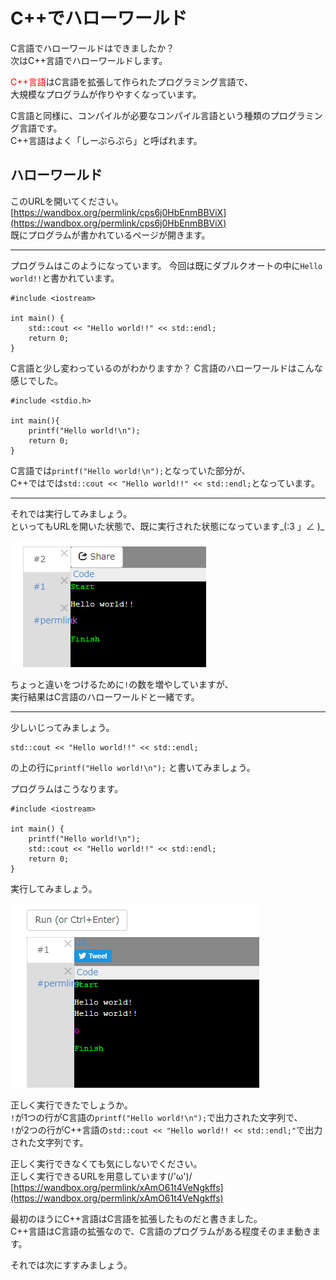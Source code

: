 # C++でハローワールド

C言語でハローワールドはできましたか？  
次はC++言語でハローワールドします。

<font color="red">C++言語</font>はC言語を拡張して作られたプログラミング言語で、  
大規模なプログラムが作りやすくなっています。

C言語と同様に、コンパイルが必要なコンパイル言語という種類のプログラミング言語です。  
C++言語はよく「しーぷらぷら」と呼ばれます。

## ハローワールド

このURLを開いてください。  
[https://wandbox.org/permlink/cps6j0HbEnmBBViX](https://wandbox.org/permlink/cps6j0HbEnmBBViX)  
既にプログラムが書かれているページが開きます。  

---

プログラムはこのようになっています。
今回は既にダブルクオートの中に`Hello world!!`と書かれています。

	#include <iostream>

	int main() {
		std::cout << "Hello world!!" << std::endl;
		return 0;
	}

C言語と少し変わっているのがわかりますか？
C言語のハローワールドはこんな感じでした。

	#include <stdio.h>
	
	int main(){
		printf("Hello world!\n");
		return 0;
	}

C言語では`printf("Hello world!\n");`となっていた部分が、  
C++ではでは`std::cout << "Hello world!!" << std::endl;`となっています。

---

それでは実行してみましょう。  
といってもURLを開いた状態で、既に実行された状態になっています\_(:3 」∠ )\_

![](./2-1-4.png)

ちょっと違いをつけるために`!`の数を増やしていますが、  
実行結果はC言語のハローワールドと一緒です。

---

少しいじってみましょう。

	std::cout << "Hello world!!" << std::endl;

の上の行に`printf("Hello world!\n");`
と書いてみましょう。

プログラムはこうなります。

	#include <iostream>

	int main() {
		printf("Hello world!\n");
		std::cout << "Hello world!!" << std::endl;
		return 0;
	}

実行してみましょう。

![](./2-1-5.png)

正しく実行できたでしょうか。  
`!`が1つの行がC言語の`printf("Hello world!\n");`で出力された文字列で、  
`!`が2つの行がC++言語の`std::cout << "Hello world!! << std::endl;"`で出力された文字列です。

正しく実行できなくても気にしないでください。  
正しく実行できるURLを用意しています(/'ω')/
[https://wandbox.org/permlink/xAmO61t4VeNgkffs](https://wandbox.org/permlink/xAmO61t4VeNgkffs)

最初のほうにC++言語はC言語を拡張したものだと書きました。  
C++言語はC言語の拡張なので、C言語のプログラムがある程度そのまま動きます。

それでは次にすすみましょう。

